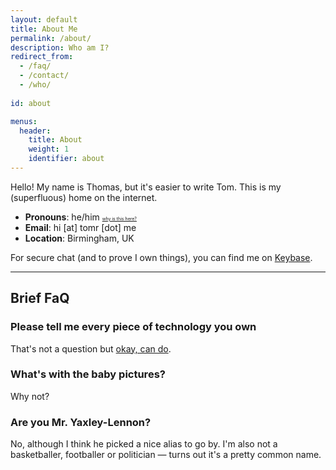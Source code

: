 ```yaml
---
layout: default
title: About Me
permalink: /about/
description: Who am I?
redirect_from:
  - /faq/
  - /contact/
  - /who/
  
id: about

menus:
  header:
    title: About
    weight: 1
    identifier: about
---
```


  Hello! My name is Thomas, but it's easier to write Tom. This is my (superfluous) home on the internet.

- **Pronouns**: he/him <a style="font-size: 0.5em" href="https://web.archive.org/web/20200524175521/https://twitter.com/clewisreviews/status/1264614955141287936">why is this here?</a>
- **Email**: <a id="js-email">hi [at] tomr [dot] me</a>
- **Location**: Birmingham, UK  

For secure chat (and to prove I own things), you can find me on [Keybase](https://keybase.io/{{site.keybase}}).

---

## Brief FaQ

### Please tell me every piece of technology you own
That's not a question but [okay, can do](/uses).

### What's with the baby pictures?
Why not?

### Are you Mr. Yaxley-Lennon?
No, although I think he picked a nice alias to go by. I'm also not a basketballer, footballer or politician &mdash; turns out it's a pretty common name.

<script>
const email = atob("aGlAdG9tci5tZQ==")
document.getElementById('js-email').innerHTML = email;
document.getElementById('js-email').href = `mailto:${email}`;
</script>